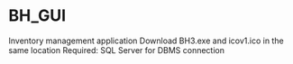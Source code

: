 # BH_GUI
Inventory management application
Download BH3.exe and icov1.ico in the same location
Required: SQL Server for DBMS connection
